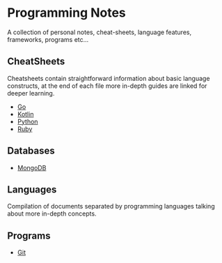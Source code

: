 # Programming Notes

A collection of personal notes, cheat-sheets, language features, frameworks, programs etc...

## CheatSheets

Cheatsheets contain straightforward information about basic language constructs, at the end of each file more in-depth guides are linked for deeper learning.

- [Go](/CheatSheets/Go.md)
- [Kotlin](/CheatSheets/Kotlin.md)
- [Python](/CheatSheets/Python.md)
- [Ruby](/CheatSheets/Ruby.md)

## Databases

- [MongoDB](/Databases/mongodb.md)

## Languages
Compilation of documents separated by programming languages talking about more in-depth concepts.

## Programs

- [Git](/Programs/git.md)

